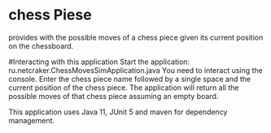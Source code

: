 # chess Piese
provides with the possible moves of a chess piece given its current position on the chessboard.

#Interacting with this application
Start the application: ru.netcraker.ChessMovesSimApplication.java
You need to interact using the console.
Enter the chess piece name followed by a single space
 and the current position of the chess piece.
 The application will return all the possible moves of that
 chess piece assuming an empty board.

This application uses Java 11, JUnit 5 and maven for
dependency management.
